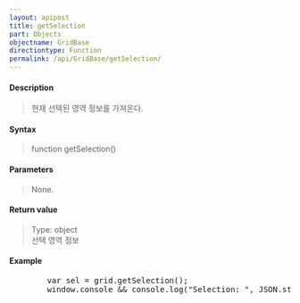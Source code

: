 ```yaml
---
layout: apipost
title: getSelection
part: Objects
objectname: GridBase
directiontype: Function
permalink: /api/GridBase/getSelection/
---
```



#### Description

> 현재 선택된 영역 정보를 가져온다.


#### Syntax

> function getSelection()

#### Parameters

> None.

#### Return value

> Type: object  
> 선택 영역 정보

#### Example

<pre class="prettyprint">
        var sel = grid.getSelection();
        window.console && console.log("Selection: ", JSON.stringify(sel));
</pre>

